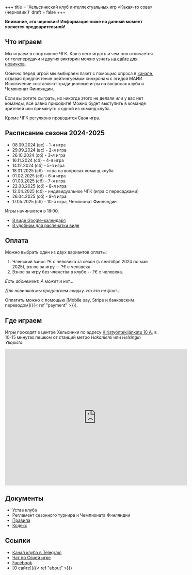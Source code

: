 +++
title = 'Хельсинкский клуб интеллектуальных игр «Какая-то сова» (черновик!)'
draft = false
+++

**Внимание, это черновик! Информация ниже на данный момент является предварительной!**

## Что играем

Мы играем в спортивное ЧГК. Как в него играть и чем оно отличается от телепередачи и других викторин можно узнать [на сайте для новичков](https://chgk.where.games).

Обычно перед игрой мы выбираем пакет с помощью опроса в [канале](https://t.me/chgkfin), отдавая предпочтение рейтингуемым синхронам с эгидой МАИИ. Исключение составляют традиционные игры на вопросах клуба и Чемпионат Финляндии.

Если вы хотите сыграть, но никогда этого не делали или у вас нет команды, всё равно приходите! Можно будет выступить в команде зрителей или примкнуть к одной из команд клуба.

Кроме ЧГК регулярно проводится Своя игра.

## Расписание сезона 2024-2025

- 08.09.2024 (вс) - 1-я игра
- 29.09.2024 (вс) - 2-я игра
- 26.10.2024 (сб) - 3-я игра
- 16.11.2024 (сб) - 4-я игра
- 14.12.2024 (сб) - 5-я игра
- 18.01.2025 (сб) - игра на вопросах команд клуба
- 01.02.2025 (сб) - 6-я игра
- 01.03.2025 (сб) - 7-я игра
- 22.03.2025 (сб) - 8-я игра
- 12.04.2025 (сб) - индивидуальное ЧГК (игра с пересадками)
- 26.04.2025 (сб) - 9-я игра
- 17.05.2025 (сб) - 10-я игра, Чемпионат Финляндии

Игры начинаются в 18:00.

* [В виде Google-календаря](https://calendar.google.com/calendar/u/0/embed?src=oe19754r7phbv79760uq97ioec@group.calendar.google.com&ctz=Europe/Helsinki)
* [В удобном для распечатки виде](https://docs.google.com/document/d/1b_Q81YCUn7dMK4PYrzSXqfn7NtKiHjh76Iz5fvJuoB0/)

## Оплата

Можно выбрать один из двух вариантов оплаты:

1. Членский взнос ?€ с человека за сезон (с сентября 2024 по май 2025), взнос за игру -- ?€ с человека.
2. Взнос за игру без членства в клубе -- ?€ с человека.

_Есть абонемент. А может и нет..._

_Для новичков мы предлагаем скидку. Но это не факт..._

Оплатить можно с помощью [Mobile pay, Stripe и банковским переводом]({{< ref "payment" >}}).

## Где играем

Игры проходят в центре Хельсинки по адресу [Kirjatyöntekijänkatu 10 А](https://maps.app.goo.gl/EKyyKH3bnVhp56NX9), в 10-15 минутах пешком от станций метро _Hakaniemi_ или _Helsingin Yliopisto_.

<iframe src="https://www.google.com/maps/embed?pb=!1m18!1m12!1m3!1d1984.2839949417855!2d24.953531513102366!3d60.17603144285637!2m3!1f0!2f0!3f0!3m2!1i1024!2i768!4f13.1!3m3!1m2!1s0x46920bd147696475%3A0x33e56f67d195413b!2sKirjaty%C3%B6ntekij%C3%A4nkatu%2010%2C%2000170%20Helsinki!5e0!3m2!1sen!2sfi!4v1724251648126!5m2!1sen!2sfi" width="600" height="450" style="border:0;" allowfullscreen="" loading="lazy" referrerpolicy="no-referrer-when-downgrade"></iframe>

## Документы

- Устав клуба
- Регламент сезонного турнира и Чемпионата Финляндии
- [Правила](https://www.maii.li/p/rules)
- [Кодекс](https://old-codices.surge.sh/codex-2020.html)

## Ссылки

- [Канал клуба в Telegram](https://t.me/chgkfin)
- [Чат по Своей игре](https://t.me/+791az8FXVfJiNmM8)
- [Facebook](https://www.facebook.com/chgk.fi/)
- [О сайте]({{< ref "about" >}})

